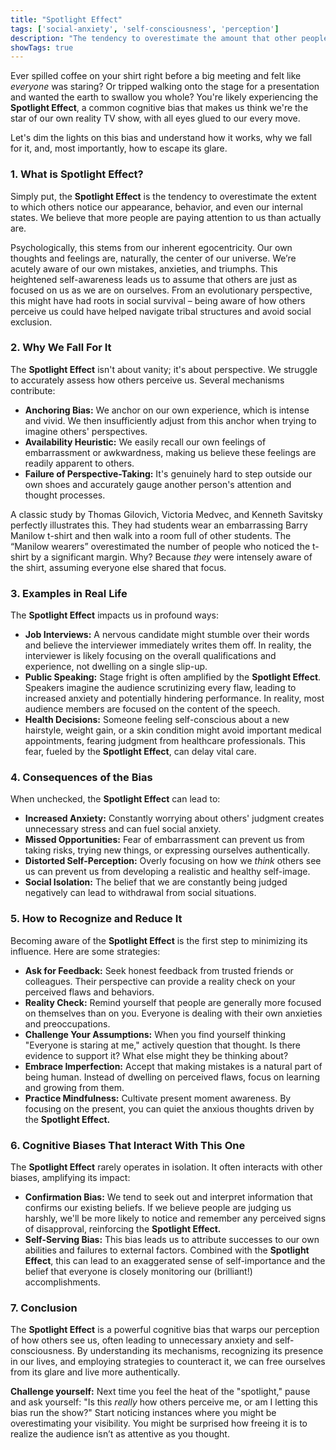 ```yaml
---
title: "Spotlight Effect"
tags: ['social-anxiety', 'self-consciousness', 'perception']
description: "The tendency to overestimate the amount that other people notice your appearance or behavior."
showTags: true
---
```



Ever spilled coffee on your shirt right before a big meeting and felt like *everyone* was staring? Or tripped walking onto the stage for a presentation and wanted the earth to swallow you whole? You're likely experiencing the **Spotlight Effect**, a common cognitive bias that makes us think we're the star of our own reality TV show, with all eyes glued to our every move.

Let's dim the lights on this bias and understand how it works, why we fall for it, and, most importantly, how to escape its glare.

### 1. What is Spotlight Effect?

Simply put, the **Spotlight Effect** is the tendency to overestimate the extent to which others notice our appearance, behavior, and even our internal states. We believe that more people are paying attention to us than actually are.

Psychologically, this stems from our inherent egocentricity. Our own thoughts and feelings are, naturally, the center of our universe. We’re acutely aware of our own mistakes, anxieties, and triumphs. This heightened self-awareness leads us to assume that others are just as focused on us as we are on ourselves. From an evolutionary perspective, this might have had roots in social survival – being aware of how others perceive us could have helped navigate tribal structures and avoid social exclusion.

### 2. Why We Fall For It

The **Spotlight Effect** isn't about vanity; it's about perspective. We struggle to accurately assess how others perceive us. Several mechanisms contribute:

*   **Anchoring Bias:** We anchor on our own experience, which is intense and vivid. We then insufficiently adjust from this anchor when trying to imagine others' perspectives.
*   **Availability Heuristic:** We easily recall our own feelings of embarrassment or awkwardness, making us believe these feelings are readily apparent to others.
*   **Failure of Perspective-Taking:** It's genuinely hard to step outside our own shoes and accurately gauge another person's attention and thought processes.

A classic study by Thomas Gilovich, Victoria Medvec, and Kenneth Savitsky perfectly illustrates this. They had students wear an embarrassing Barry Manilow t-shirt and then walk into a room full of other students. The “Manilow wearers” overestimated the number of people who noticed the t-shirt by a significant margin. Why? Because *they* were intensely aware of the shirt, assuming everyone else shared that focus.

### 3. Examples in Real Life

The **Spotlight Effect** impacts us in profound ways:

*   **Job Interviews:** A nervous candidate might stumble over their words and believe the interviewer immediately writes them off. In reality, the interviewer is likely focusing on the overall qualifications and experience, not dwelling on a single slip-up.
*   **Public Speaking:** Stage fright is often amplified by the **Spotlight Effect**. Speakers imagine the audience scrutinizing every flaw, leading to increased anxiety and potentially hindering performance. In reality, most audience members are focused on the content of the speech.
*   **Health Decisions:** Someone feeling self-conscious about a new hairstyle, weight gain, or a skin condition might avoid important medical appointments, fearing judgment from healthcare professionals. This fear, fueled by the **Spotlight Effect**, can delay vital care.

### 4. Consequences of the Bias

When unchecked, the **Spotlight Effect** can lead to:

*   **Increased Anxiety:** Constantly worrying about others' judgment creates unnecessary stress and can fuel social anxiety.
*   **Missed Opportunities:** Fear of embarrassment can prevent us from taking risks, trying new things, or expressing ourselves authentically.
*   **Distorted Self-Perception:** Overly focusing on how we *think* others see us can prevent us from developing a realistic and healthy self-image.
*   **Social Isolation:** The belief that we are constantly being judged negatively can lead to withdrawal from social situations.

### 5. How to Recognize and Reduce It

Becoming aware of the **Spotlight Effect** is the first step to minimizing its influence. Here are some strategies:

*   **Ask for Feedback:** Seek honest feedback from trusted friends or colleagues. Their perspective can provide a reality check on your perceived flaws and behaviors.
*   **Reality Check:** Remind yourself that people are generally more focused on themselves than on you. Everyone is dealing with their own anxieties and preoccupations.
*   **Challenge Your Assumptions:** When you find yourself thinking "Everyone is staring at me," actively question that thought. Is there evidence to support it? What else might they be thinking about?
*   **Embrace Imperfection:** Accept that making mistakes is a natural part of being human. Instead of dwelling on perceived flaws, focus on learning and growing from them.
*   **Practice Mindfulness:** Cultivate present moment awareness. By focusing on the present, you can quiet the anxious thoughts driven by the **Spotlight Effect.**

### 6. Cognitive Biases That Interact With This One

The **Spotlight Effect** rarely operates in isolation. It often interacts with other biases, amplifying its impact:

*   **Confirmation Bias:** We tend to seek out and interpret information that confirms our existing beliefs. If we believe people are judging us harshly, we'll be more likely to notice and remember any perceived signs of disapproval, reinforcing the **Spotlight Effect.**
*   **Self-Serving Bias:** This bias leads us to attribute successes to our own abilities and failures to external factors. Combined with the **Spotlight Effect**, this can lead to an exaggerated sense of self-importance and the belief that everyone is closely monitoring our (brilliant!) accomplishments.

### 7. Conclusion

The **Spotlight Effect** is a powerful cognitive bias that warps our perception of how others see us, often leading to unnecessary anxiety and self-consciousness. By understanding its mechanisms, recognizing its presence in our lives, and employing strategies to counteract it, we can free ourselves from its glare and live more authentically.

**Challenge yourself:** Next time you feel the heat of the "spotlight," pause and ask yourself: "Is this *really* how others perceive me, or am I letting this bias run the show?" Start noticing instances where you might be overestimating your visibility. You might be surprised how freeing it is to realize the audience isn’t as attentive as you thought.

